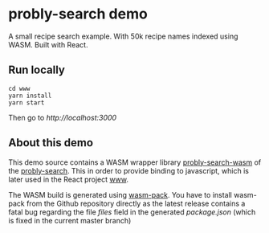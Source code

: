 # probly-search demo
A small recipe search example. With 50k recipe names indexed using WASM. Built with React. 

## Run locally
```properties
cd www
yarn install
yarn start
```
Then go to *http://localhost:3000*

## About this demo
This demo source contains a WASM wrapper library [probly-search-wasm](https://github.com/quantleaf/probly-search-demo/tree/master/probly-search-wasm) of the [probly-search](https://github.com/quantleaf/probly-search). This in order to provide binding to javascript, which is later used in the React project [www](https://github.com/quantleaf/probly-search-demo/tree/master/www).

The WASM build is generated using [wasm-pack](https://github.com/rustwasm/wasm-pack). You have to install wasm-pack from the Github repository directly as the latest release contains a fatal bug regarding the file *files* field in the generated *package.json* (which is fixed in the current master branch)


